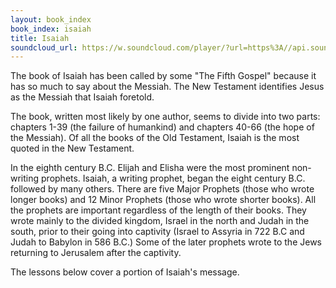 ```yaml
---
layout: book_index
book_index: isaiah
title: Isaiah
soundcloud_url: https://w.soundcloud.com/player/?url=https%3A//api.soundcloud.com/playlists/185704094%3Fsecret_token%3Ds-CCNAo
---
```


The book of Isaiah has been called by some "The Fifth Gospel" because it has so much to say about the Messiah. The New Testament identifies Jesus as the Messiah that Isaiah foretold.

The book, written most likely by one author, seems to divide into two parts: chapters 1-39 (the failure of humankind) and chapters 40-66 (the hope of the Messiah). Of all the books of the Old Testament, Isaiah is the most quoted in the New Testament.

In the eighth century B.C. Elijah and Elisha were the most prominent non-writing prophets. Isaiah, a writing prophet, began the eight century B.C. followed by many others. There are five Major Prophets (those who wrote longer books) and 12 Minor Prophets (those who wrote shorter books). All the prophets are important regardless of the length of their books. They wrote mainly to the divided kingdom, Israel in the north and Judah in the south, prior to their going into captivity (Israel to Assyria in 722 B.C and Judah to Babylon in 586 B.C.) Some of the later prophets wrote to the Jews returning to Jerusalem after the captivity.

The lessons below cover a portion of Isaiah's message.
